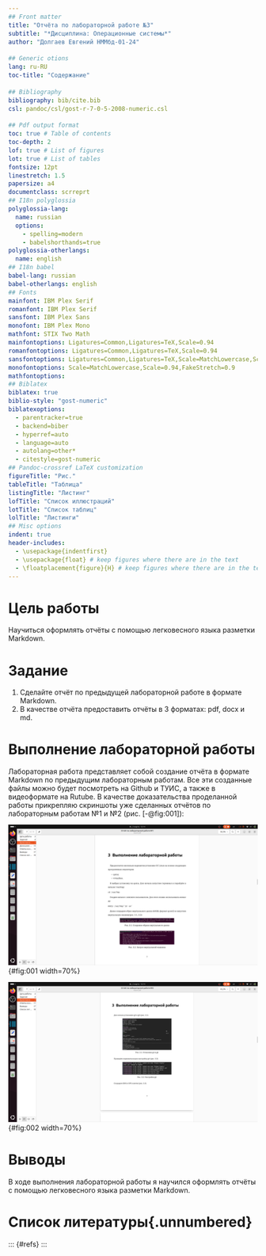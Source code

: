 ```yaml
---
## Front matter
title: "Отчёта по лабораторной работе №3"
subtitle: "*Дисциплина: Операционные системы*"
author: "Долгаев Евгений НММбд-01-24"

## Generic otions
lang: ru-RU
toc-title: "Содержание"

## Bibliography
bibliography: bib/cite.bib
csl: pandoc/csl/gost-r-7-0-5-2008-numeric.csl

## Pdf output format
toc: true # Table of contents
toc-depth: 2
lof: true # List of figures
lot: true # List of tables
fontsize: 12pt
linestretch: 1.5
papersize: a4
documentclass: scrreprt
## I18n polyglossia
polyglossia-lang:
  name: russian
  options:
	- spelling=modern
	- babelshorthands=true
polyglossia-otherlangs:
  name: english
## I18n babel
babel-lang: russian
babel-otherlangs: english
## Fonts
mainfont: IBM Plex Serif
romanfont: IBM Plex Serif
sansfont: IBM Plex Sans
monofont: IBM Plex Mono
mathfont: STIX Two Math
mainfontoptions: Ligatures=Common,Ligatures=TeX,Scale=0.94
romanfontoptions: Ligatures=Common,Ligatures=TeX,Scale=0.94
sansfontoptions: Ligatures=Common,Ligatures=TeX,Scale=MatchLowercase,Scale=0.94
monofontoptions: Scale=MatchLowercase,Scale=0.94,FakeStretch=0.9
mathfontoptions:
## Biblatex
biblatex: true
biblio-style: "gost-numeric"
biblatexoptions:
  - parentracker=true
  - backend=biber
  - hyperref=auto
  - language=auto
  - autolang=other*
  - citestyle=gost-numeric
## Pandoc-crossref LaTeX customization
figureTitle: "Рис."
tableTitle: "Таблица"
listingTitle: "Листинг"
lofTitle: "Список иллюстраций"
lotTitle: "Список таблиц"
lolTitle: "Листинги"
## Misc options
indent: true
header-includes:
  - \usepackage{indentfirst}
  - \usepackage{float} # keep figures where there are in the text
  - \floatplacement{figure}{H} # keep figures where there are in the text
---
```


# Цель работы

Научиться оформлять отчёты с помощью легковесного языка разметки Markdown.

# Задание

1) Сделайте отчёт по предыдущей лабораторной работе в формате Markdown.
2) В качестве отчёта предоставить отчёты в 3 форматах: pdf, docx и md.

# Выполнение лабораторной работы

Лабораторная работа представляет собой создание отчёта в формате Markdown по предыдущим лабораторным работам. Все эти созданные файлы можно будет посмотреть на Github и ТУИС, а также в видеоформате на Rutube. В качестве доказательства проделанной работы прикрепляю скриншоты уже сделанных отчётов по лабораторным работам №1 и №2 (рис. [-@fig:001]):

![Отчёт по лабораторной работе №1](image/1.png){#fig:001 width=70%}

![Отчёт по лабораторной работе №2](image/2.png){#fig:002 width=70%}

# Выводы

В ходе выполнения лабораторной работы я научился оформлять отчёты с помощью легковесного языка разметки Markdown.

# Список литературы{.unnumbered}

::: {#refs}
:::
